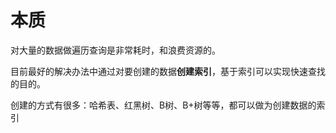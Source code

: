 # 本质
对大量的数据做遍历查询是非常耗时，和浪费资源的。

目前最好的解决办法中通过对要创建的数据**创建索引**，基于索引可以实现快速查找的目的。

创建的方式有很多：哈希表、红黑树、B树、B+树等等，都可以做为创建数据的索引